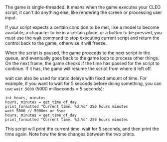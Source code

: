 The game is single-threaded. It means when the game executes your CLEO script, it can't do anything else, like rendering the screen or processing user input.

If your script expects a certain condition to be met, like a model to become available, a character to be in a certain place, or a button to be pressed, you must use the [wait](https://library.sannybuilder.com/#/sa/default/0001) command to stop executing current script and return the control back to the game, otherwise it will freeze.

When the script is paused, the game proceeds to the next script in the queue, and eventually goes back to the game loop to process other things. On the next frame, the game checks if the time has passed for the script to continue. If it has, the game will resume the script from where it left off.

wait can also be used for static delays with fixed amount of time. For example, if you want to wait for 5 seconds before doing something, you can use `wait 5000` (5000 milliseconds = 5 seconds):

```sb
int hours, minutes
hours, minutes = get_time_of_day
print_formatted "Current time: %d:%d" 250 hours minutes
wait 5000 // 5000ms or 5sec
hours, minutes = get_time_of_day
print_formatted "Current time: %d:%d" 250 hours minutes
```

This script will print the current time, wait for 5 seconds, and then print the time again. Note how the time changes between the two prints.
